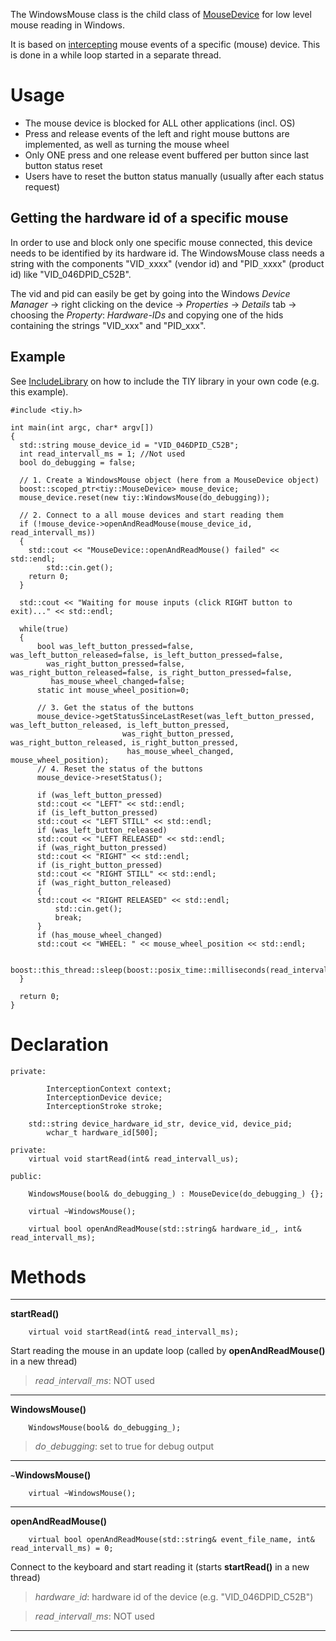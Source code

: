 The WindowsMouse class is the child class of [MouseDevice](ClassMouseDevice.md) for low level mouse reading in Windows.

It is based on [intercepting](http://oblita.com/Interception.html) mouse events of a specific (mouse) device. This is done in a while loop started in a separate thread.

# Usage #

  * The mouse device is blocked for ALL other applications (incl. OS)
  * Press and release events of the left and right mouse buttons are implemented, as well as turning the mouse wheel
  * Only ONE press and one release event buffered per button since last button status reset
  * Users have to reset the button status manually (usually after each status request)

## Getting the hardware id of a specific mouse ##

In order to use and block only one specific mouse connected, this device needs to be identified by its hardware id. The WindowsMouse class needs a string with the components "VID`_`xxxx" (vendor id) and "PID`_`xxxx" (product id) like "VID\_046DPID\_C52B".

The vid and pid can easily be get by going into the Windows _Device Manager_ -> right clicking on the device -> _Properties_ -> _Details_ tab -> choosing the _Property_: _Hardware-IDs_ and copying one of the hids containing the strings "VID\_xxx" and "PID\_xxx".

## Example ##

See [IncludeLibrary](IncludeLibrary.md) on how to include the TIY library in your own code (e.g. this example).

```
#include <tiy.h>

int main(int argc, char* argv[])
{
  std::string mouse_device_id = "VID_046DPID_C52B";
  int read_intervall_ms = 1; //Not used
  bool do_debugging = false;

  // 1. Create a WindowsMouse object (here from a MouseDevice object)
  boost::scoped_ptr<tiy::MouseDevice> mouse_device;
  mouse_device.reset(new tiy::WindowsMouse(do_debugging));

  // 2. Connect to a all mouse devices and start reading them
  if (!mouse_device->openAndReadMouse(mouse_device_id, read_intervall_ms))
  {
	std::cout << "MouseDevice::openAndReadMouse() failed" << std::endl;
        std::cin.get();
	return 0;
  }
 
  std::cout << "Waiting for mouse inputs (click RIGHT button to exit)..." << std::endl;

  while(true)
  {
      bool was_left_button_pressed=false, was_left_button_released=false, is_left_button_pressed=false,
	    was_right_button_pressed=false, was_right_button_released=false, is_right_button_pressed=false,
	     has_mouse_wheel_changed=false;
      static int mouse_wheel_position=0;

      // 3. Get the status of the buttons
      mouse_device->getStatusSinceLastReset(was_left_button_pressed, was_left_button_released, is_left_button_pressed,
					     was_right_button_pressed, was_right_button_released, is_right_button_pressed,
					      has_mouse_wheel_changed, mouse_wheel_position);
      // 4. Reset the status of the buttons
      mouse_device->resetStatus();

      if (was_left_button_pressed)
	  std::cout << "LEFT" << std::endl;
      if (is_left_button_pressed)
	  std::cout << "LEFT STILL" << std::endl;
      if (was_left_button_released)
	  std::cout << "LEFT RELEASED" << std::endl;
      if (was_right_button_pressed)
	  std::cout << "RIGHT" << std::endl;
      if (is_right_button_pressed)
	  std::cout << "RIGHT STILL" << std::endl;
      if (was_right_button_released)
      {
	  std::cout << "RIGHT RELEASED" << std::endl;
          std::cin.get();
          break;
      }
      if (has_mouse_wheel_changed)
	  std::cout << "WHEEL: " << mouse_wheel_position << std::endl;

      boost::this_thread::sleep(boost::posix_time::milliseconds(read_intervall_ms/2));
  }

  return 0;
}

```

# Declaration #

```
private:

        InterceptionContext context;
        InterceptionDevice device;
        InterceptionStroke stroke;

	std::string device_hardware_id_str, device_vid, device_pid;
        wchar_t hardware_id[500];

private:
	virtual void startRead(int& read_intervall_us);

public:

	WindowsMouse(bool& do_debugging_) : MouseDevice(do_debugging_) {};

	virtual ~WindowsMouse();

	virtual bool openAndReadMouse(std::string& hardware_id_, int& read_intervall_ms);
```

# Methods #

---

**startRead()**
```
	virtual void startRead(int& read_intervall_ms);
```
Start reading the mouse in an update loop (called by **openAndReadMouse()** in a new thread)
> _read`_`intervall`_`ms_: NOT used

---

**WindowsMouse()**
```
	WindowsMouse(bool& do_debugging_);
```
> _do`_`debugging_: set to true for debug output

---

**`~`WindowsMouse()**
```
	virtual ~WindowsMouse();
```

---

**openAndReadMouse()**
```
	virtual bool openAndReadMouse(std::string& event_file_name, int& read_intervall_ms) = 0;
```
Connect to the keyboard and start reading it (starts **startRead()** in a new thread)
> _hardware`_`id_: hardware id of the device (e.g. "VID\_046DPID\_C52B")

> _read`_`intervall`_`ms_: NOT used

---
